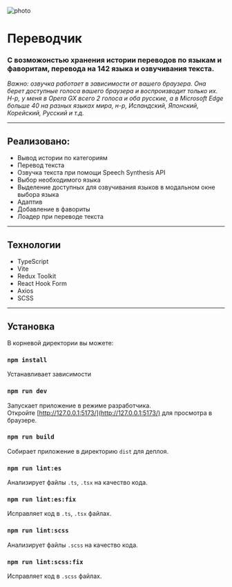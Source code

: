 ![photo](https://github.com/sMayWhatIsYourName2020/translate/blob/main/translate.jpg)
# Переводчик
### С возможонстью хранения истории переводов по языкам и фаворитам, перевода на 142 языка и озвучивания текста. 
_Важно: озвучка работает в зависимости от вашего браузера. Она берет доступные голоса вашего браузера и воспроизводит только их. Н-р, у меня в Opera GX всего 2 голоса и оба русские, а в Microsoft Edge больше 40 на разных языках мира, н-р, Исландский, Японский, Корейский, Русский и т.д._

---
## Реализовано:
- Вывод истории по категориям
- Перевод текста
- Озвучка текста при помощи Speech Synthesis API
- Выбор необходимого языка
- Выделение доступных для озвучивания языков в модальном окне выбора языка
- Адаптив
- Добавление в фавориты
- Лоадер при переводе текста
---
## Технологии
- TypeScript
- Vite
- Redux Toolkit
- React Hook Form
- Axios
- SCSS
---
## Установка

В корневой директории вы можете:

### `npm install`

Устанавливает зависимости

### `npm run dev`

Запускает приложение в режиме разработчика.\
Откройте [http://127.0.0.1:5173/](http://127.0.0.1:5173/) для просмотра в браузере.

### `npm run build`

Собирает приложение в директорию `dist` для деплоя.

### `npm run lint:es`

Анализирует файлы `.ts`, `.tsx` на качество кода.

### `npm run lint:es:fix`

Исправляет код в `.ts`, `.tsx` файлах.

### `npm run lint:scss`

Анализирует файлы `.scss` на качество кода.

### `npm run lint:scss:fix`

Исправляет код в `.scss` файлах.
